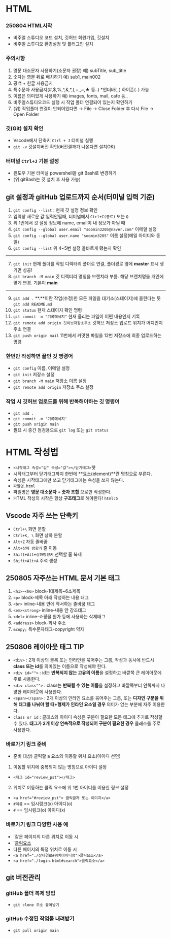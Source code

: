 # HTML
### 250804 HTML시작
* 비주얼 스튜디오 코드 설치, 깃허브 회원가입, 깃설치
* 비주얼 스튜디오 환경설정 및 플러그인 설치
### 주의사항
1. 영문 대소문자 사용하기(소문자 권장) 예) subTitle, sub_title
2. 숫자는 영문 뒤로 배치하기 예) sub1, main002
3. 공백 + 한글 사용금지
4. 특수문자 사용금지(#,$,%,^,&,*,(,+,\,~,★ 등..) *언더바(`_`) 하이픈(`-`) 가능
5. 이름은 의미있게 사용하기 예) images, fonts, mail, cafe 등..
6. 비주얼스튜디오코드 실행 시 작업 폴더 연결되어 있는지 확인하기
7. (위) 작업폴더 연결이 안되어있다면 → File → Close Folder 후 다시 File → Open Folder 
### 깃(Git) 설치 확인
* Vscode에서 단축키 `Ctrl + J` 터미널 실행
* `git -v` 깃설치버전 확인(버전결과가 나온다면 설치OK)
### 터미널 `Ctrl+J` 기본 설정
* 윈도우 기본 터미널 powershell을 git Bash로 변경하기
* (위 gitBash는 깃 설치 후 사용 가능)
## git 설정과 gitHub 업로드까지 순서(터미널 입력 기준)
1. `git config --list` : 현재 깃 설정 정보 확인
2. 입력창 새로운 값 입력안될때, 터미널에서 `Ctrl+C(종료)` 또는 `Q`
3. 위 1번에서 깃 설정 정보에 name, email이 내 정보가 아닐 때
4. `git config --global user.email "soomin3205@naver.com"` 이메일 설정
5. `git config --global user.name "soomin3205"` 이름 설정(메일 아이디와 동일)
6. `git config --list` 위 4~5번 설정 올바르게 됐는지 확인
---
7. `git init` 현재 폴더를 작업 디렉터리 폴더로 연결, 폴더경로 옆에 **master** 표시 생기면 성공!
8. `git branch -M main` 깃 디렉터리 명칭을 브랜치라 부름. 해당 브랜치명을 개인에 맞게 변경. 기본이 **main**
---
9. `git add .` **.**이란 작업(수정)한 모든 파일을 대기소(스테이지)에 올린다는 뜻 `git add README.md`
10. `git status` 현재 스테이지 확인 명령
11. `git commit -m "기록메세지"` 현재 올리는 파일이 어떤 내용인지 기록
12. `git remote add origin 깃허브저장소주소` 깃허브 저장소 업로드 위치가 어디인지 주소 연결
13. `git push origin mail` 11번에서 커밋한 파일을 12번 저장소에 최종 업로드하는 명령
### 한번만 작성하면 끝인 깃 명령어
* `git config` 이름, 이메일 설정
* `git init` 저장소 설정
* `git branch -M main` 저장소 이름 설정
* `git remote add origin` 저장소 주소 설정
### 작업 시 깃허브 업로드를 위해 반복해야하는 깃 명령어
* `git add .`
* `git commit -m '기록메세지'`
* `git push origin main`
* 필요 시 중간 점검용으로 `git log` 또는 `git status`
# HTML 작성법
* `<시작태그 속성="값" 속성="값"></닫기태그>`햣 
* 시작태그부터 닫기태그까지 한번에 **요소(element)**란 명칭으로 부른다.
* 속성은 시작태그에만 쓰고 닫기태그에는 속성을 쓰지 않는다.
* `파일명.html`
* 파일명은 **영문 대소문자 + 숫자 조합** 으로만 작성한다.
* HTML 작성의 시작은 항상 **구조태그**로 해야한다! `html:5`
## Vscode 자주 쓰는 단축키
* `Ctrl+\` 화면 분할
* `Ctrl+K, \` 화면 상하 분할
* `Alt+Z` 자동 줄바꿈
* `Alt+상하 방향키` 줄 이동
* `Shift+Alt+상하방향키` 선택할 줄 복제
* `Shift+Alt+A` 주석 생성
## 250805 자주쓰는 HTML 문서 기본 태그
1. `<h1>~<h6>` block-1대제목~6소제목
2. `<p>` block-제목 아래 작성하는 내용 태그
3. `<br>` inline-내용 안에 작서하는 줄바꿈 태그
4. `<em><strong>` inline-내용 안 강조태그
5. `<del>` inline-쇼핑몰 원가 등에 사용하는 삭제태그
6. `<address>` block-회사 주소
7. `&copy;` 특수문자태그-copyright 약자
## 250806 레이아웃 태그 TIP
* `<div>` : 2개 이상의 블록 또는 인라인을 묶어주는 그룹, 작성과 동시에 반드시 **class 또는 id**를 의미있는 이름으로 작성해야 한다.
* `<div id="">` : id는 **반복되지 않는 고유의 이름**을 설정하고 바깥쪽 큰 레이아웃에 주로 사용한다.
* `<div class"">` : class는 **반복될 수 있는 이름**을 설정하고 바깥쪽부터 안쪽까지 다양한 레이아웃에 사용한다.
* `<span></span>` : 2개 이상의 인라인 요소를 묶어주는 그룹, 또는 **디자인 구분을 위해 태그를 나눠야 할 때+형제가 인라인 요소일 경우** 의미가 없는 부분에 자주 이용한다.
* `class or id` : 클래스와 아이디 속성은 구분이 필요한 모든 태그에 추가로 작성할 수 있다. **태그가 2개 이상 연속적으로 작성되어 구분이 필요한 경우** 클래스를 주로 사용한다.
### 바로가기 링크 준비
* 준비 대상) 클릭할 a 요소와 이동할 위치 요소(아이디 선언)
1. 이동할 위치에 중복되지 않는 명칭으로 아이디 설정
* `<태그 id="review_pst"></태그>`
2. 위치로 이동하는 클릭 요소에 위 1번 아이디를 이용한 링크 설정
* `<a href="#review_pst"> 클릭글자 또는 이미지</a>`
* `#이름` == 임시링크(x) 아이디(o)
* `#` == 임시링크(o) 아이디(x)
### 바로가기 링크 다양한 사용 예
* `같은 페이지의 다른 위치로 이동 시
* `<a href="#위치아이디명">클릭요소</a>
* 다른 페이지의 특정 위치로 이동 시
* `<a href="./상대경로#위치아이디명">클릭요소</a>`
* `<a href="./login.html#search">클릭요소</a>`
## git 버전관리
### gitHub 폴더 복제 방법
* `git clone 주소 붙여넣기`
### gitHub 수정된 작업물 내려받기
* `git pull origin main` 